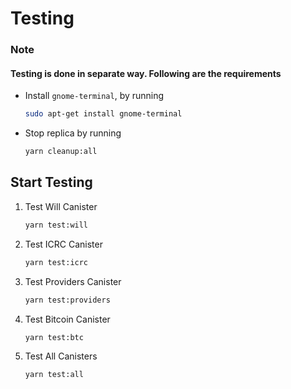 # Testing

### Note

#### Testing is done in separate way. Following are the requirements

- Install `gnome-terminal`, by running

  ```bash
  sudo apt-get install gnome-terminal
  ```

- Stop replica by running

  ```bash
  yarn cleanup:all
  ```

## Start Testing

1. Test Will Canister

   ```bash
   yarn test:will
   ```

2. Test ICRC Canister

   ```bash
   yarn test:icrc
   ```

3. Test Providers Canister

   ```bash
   yarn test:providers
   ```

4. Test Bitcoin Canister

   ```bash
   yarn test:btc
   ```

5. Test All Canisters

   ```bash
   yarn test:all
   ```

